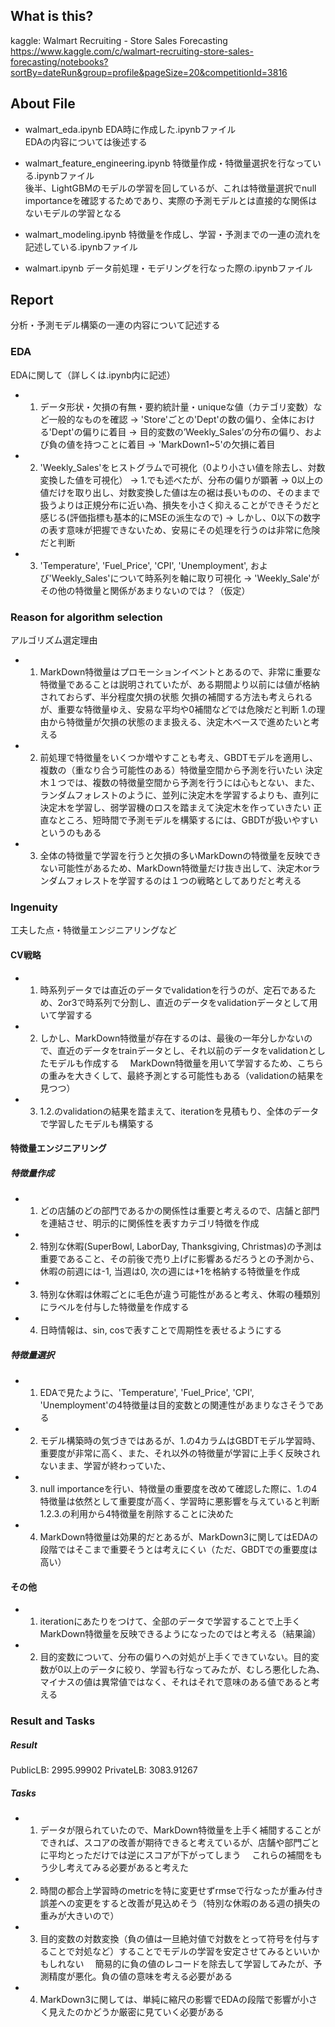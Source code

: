 ## What is this?
kaggle: Walmart Recruiting - Store Sales Forecasting
https://www.kaggle.com/c/walmart-recruiting-store-sales-forecasting/notebooks?sortBy=dateRun&group=profile&pageSize=20&competitionId=3816


## About File
- walmart_eda.ipynb
EDA時に作成した.ipynbファイル<br>
EDAの内容については後述する<br>

- walmart_feature_engineering.ipynb
特徴量作成・特徴量選択を行なっている.ipynbファイル<br>
後半、LightGBMのモデルの学習を回しているが、これは特徴量選択でnull importanceを確認するためであり、実際の予測モデルとは直接的な関係はないモデルの学習となる<br>

- walmart_modeling.ipynb
特徴量を作成し、学習・予測までの一連の流れを記述している.ipynbファイル

- walmart.ipynb
データ前処理・モデリングを行なった際の.ipynbファイル<br>

<!-- - walmartディレクトリ
データ前処理・モデリングの内容を.pyファイルで記述<br>
基本的にはwalmart.ipynbと処理内容は同じである<br>
`python run.py`で実行できる<br> -->


## Report
分析・予測モデル構築の一連の内容について記述する
### EDA
EDAに関して（詳しくは.ipynb内に記述）
- 1. データ形状・欠損の有無・要約統計量・uniqueな値（カテゴリ変数）など一般的なものを確認
    → 'Store'ごとの'Dept'の数の偏り、全体における'Dept'の偏りに着目
    → 目的変数の’Weekly_Sales’の分布の偏り、および負の値を持つことに着目
    → 'MarkDown1~5'の欠損に着目
- 2. 'Weekly_Sales'をヒストグラムで可視化（0より小さい値を除去し、対数変換した値を可視化）
    → 1.でも述べたが、分布の偏りが顕著
    → 0以上の値だけを取り出し、対数変換した値は左の裾は長いものの、そのままで扱うよりは正規分布に近い為、損失を小さく抑えることができそうだと感じる(評価指標も基本的にMSEの派生なので)
        → しかし、0以下の数字の表す意味が把握できないため、安易にその処理を行うのは非常に危険だと判断
- 3. 'Temperature', 'Fuel_Price', 'CPI', 'Unemployment', および'Weekly_Sales'について時系列を軸に取り可視化
    → 'Weekly_Sale'がその他の特徴量と関係があまりないのでは？（仮定）

### Reason for algorithm selection
アルゴリズム選定理由
- 1. MarkDown特徴量はプロモーションイベントとあるので、非常に重要な特徴量であることは説明されていたが、ある期間より以前には値が格納されておらず、半分程度欠損の状態
     欠損の補間する方法も考えられるが、重要な特徴量ゆえ、安易な平均や0補間などでは危険だと判断
1.の理由から特徴量が欠損の状態のまま扱える、決定木ベースで進めたいと考える
- 2. 前処理で特徴量をいくつか増やすことも考え、GBDTモデルを適用し、複数の（重なり合う可能性のある）特徴量空間から予測を行いたい
決定木１つでは、複数の特徴量空間から予測を行うには心もとない、また、ランダムフォレストのように、並列に決定木を学習するよりも、直列に決定木を学習し、弱学習機のロスを踏まえて決定木を作っていきたい
正直なところ、短時間で予測モデルを構築するには、GBDTが扱いやすいというのもある
- 3. 全体の特徴量で学習を行うと欠損の多いMarkDownの特徴量を反映できない可能性があるため、MarkDown特徴量だけ抜き出して、決定木orランダムフォレストを学習するのは１つの戦略としてありだと考える

### Ingenuity
工夫した点・特徴量エンジニアリングなど
#### CV戦略
- 1. 時系列データでは直近のデータでvalidationを行うのが、定石であるため、2or3で時系列で分割し、直近のデータをvalidationデータとして用いて学習する
- 2. しかし、MarkDown特徴量が存在するのは、最後の一年分しかないので、直近のデータをtrainデータとし、それ以前のデータをvalidationとしたモデルも作成する
    　MarkDown特徴量を用いて学習するため、こちらの重みを大きくして、最終予測とする可能性もある（validationの結果を見つつ）
- 3. 1.2.のvalidationの結果を踏まえて、iterationを見積もり、全体のデータで学習したモデルも構築する

#### 特徴量エンジニアリング
##### 特徴量作成
- 1. どの店舗のどの部門であるかの関係性は重要と考えるので、店舗と部門を連結させ、明示的に関係性を表すカテゴリ特徴を作成
- 2. 特別な休暇(SuperBowl, LaborDay, Thanksgiving, Christmas)の予測は重要であること、その前後で売り上げに影響あるだろうとの予測から、休暇の前週には-1, 当週は0, 次の週には+1を格納する特徴量を作成
- 3. 特別な休暇は休暇ごとに毛色が違う可能性があると考え、休暇の種類別にラベルを付与した特徴量を作成する
- 4. 日時情報は、sin, cosで表すことで周期性を表せるようにする

##### 特徴量選択
- 1. EDAで見たように、'Temperature', 'Fuel_Price', 'CPI', 'Unemployment'の4特徴量は目的変数との関連性があまりなさそうである
- 2. モデル構築時の気づきではあるが、1.の4カラムはGBDTモデル学習時、重要度が非常に高く、また、それ以外の特徴量が学習に上手く反映されないまま、学習が終わっていた、
- 3. null importanceを行い、特徴量の重要度を改めて確認した際に、1.の4特徴量は依然として重要度が高く、学習時に悪影響を与えていると判断
1.2.3.の利用から4特徴量を削除することに決めた
- 4. MarkDown特徴量は効果的だとあるが、MarkDown3に関してはEDAの段階ではそこまで重要そうとは考えにくい（ただ、GBDTでの重要度は高い）

#### その他
- 1. iterationにあたりをつけて、全部のデータで学習することで上手くMarkDown特徴量を反映できるようになったのではと考える（結果論）
- 2. 目的変数について、分布の偏りへの対処が上手くできていない。目的変数が0以上のデータに絞り、学習も行なってみたが、むしろ悪化した為、マイナスの値は異常値ではなく、それはそれで意味のある値であると考える
### Result and Tasks
##### Result
PublicLB: 2995.99902
PrivateLB: 3083.91267

##### Tasks
- 1. データが限られていたので、MarkDown特徴量を上手く補間することができれば、スコアの改善が期待できると考えているが、店舗や部門ごとに平均とっただけでは逆にスコアが下がってしまう
    　これらの補間をもう少し考えてみる必要があると考えた
- 2. 時間の都合上学習時のmetricを特に変更せずrmseで行なったが重み付き誤差への変更をすると改善が見込めそう（特別な休暇のある週の損失の重みが大きいので）
- 3. 目的変数の対数変換（負の値は一旦絶対値で対数をとって符号を付与することで対処など）することでモデルの学習を安定させてみるといいかもしれない
    　簡易的に負の値のレコードを除去して学習してみたが、予測精度が悪化。負の値の意味を考える必要がある
- 4. MarkDown3に関しては、単純に縮尺の影響でEDAの段階で影響が小さく見えたのかどうか厳密に見ていく必要がある


